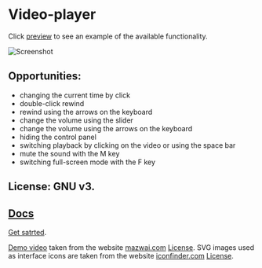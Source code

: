 # Video-player
Click [preview](https://s2-name.github.io/Video-player/) to see an example of the available functionality.

![Screenshot](https://user-images.githubusercontent.com/80480605/194878752-426b6b45-5ae3-4454-9f8e-829a7033360b.png)

## Opportunities:
* changing the current time by click
* double-click rewind
* rewind using the arrows on the keyboard
* change the volume using the slider
* change the volume using the arrows on the keyboard
* hiding the control panel
* switching playback by clicking on the video or using the space bar
* mute the sound with the M key
* switching full-screen mode with the F key

## License: GNU v3.

## [Docs](https://github.com/s2-name/Video-player/wiki)
[Get satrted](https://github.com/s2-name/Video-player/wiki/Get-started).

[Demo video](https://mazwai.com/videvo_files/video/free/2016-04/small_watermarked/the_valley-graham_uheslki_preview.webm) taken from the website [mazwai.com](https://mazwai.com/video/the-valley/455101) [License](https://creativecommons.org/licenses/by/3.0/).
SVG images used as interface icons are taken from the website [iconfinder.com](https://www.iconfinder.com/) [License](https://opensource.org/licenses/MIT).
